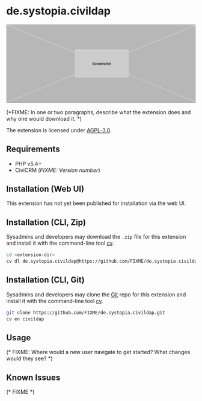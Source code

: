 # de.systopia.civildap

![Screenshot](/images/screenshot.png)

(*FIXME: In one or two paragraphs, describe what the extension does and why one
would download it. *)

The extension is licensed under [AGPL-3.0](LICENSE.txt).

## Requirements

* PHP v5.4+
* CiviCRM (*FIXME: Version number*)

## Installation (Web UI)

This extension has not yet been published for installation via the web UI.

## Installation (CLI, Zip)

Sysadmins and developers may download the `.zip` file for this extension and
install it with the command-line tool [cv](https://github.com/civicrm/cv).

```bash
cd <extension-dir>
cv dl de.systopia.civildap@https://github.com/FIXME/de.systopia.civildap/archive/master.zip
```

## Installation (CLI, Git)

Sysadmins and developers may clone the [Git](https://en.wikipedia.org/wiki/Git)
repo for this extension and install it with the command-line
tool [cv](https://github.com/civicrm/cv).

```bash
git clone https://github.com/FIXME/de.systopia.civildap.git
cv en civildap
```

## Usage

(* FIXME: Where would a new user navigate to get started? What changes would
they see? *)

## Known Issues

(* FIXME *)
